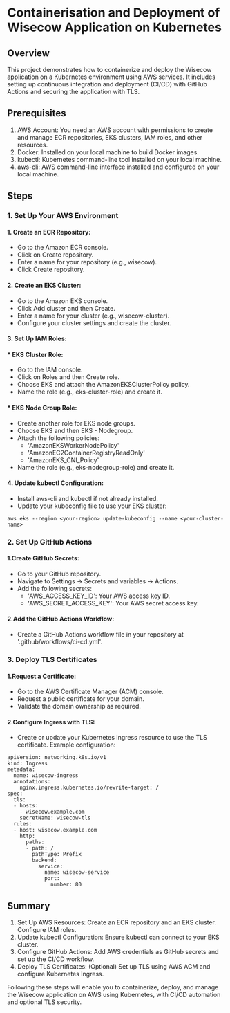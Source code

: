 # Containerisation and Deployment of Wisecow Application on Kubernetes

## Overview
This project demonstrates how to containerize and deploy the Wisecow application on a Kubernetes environment using AWS services. It includes setting up continuous integration and deployment (CI/CD) with GitHub Actions and securing the application with TLS.

## Prerequisites
1. AWS Account: You need an AWS account with permissions to create and manage ECR repositories, EKS clusters, IAM roles, and other resources.
2. Docker: Installed on your local machine to build Docker images.
3. kubectl: Kubernetes command-line tool installed on your local machine.
4. aws-cli: AWS command-line interface installed and configured on your local machine.

## Steps
### 1. Set Up Your AWS Environment

#### 1. Create an ECR Repository:

* Go to the Amazon ECR console.
* Click on Create repository.
* Enter a name for your repository (e.g., wisecow).
* Click Create repository.

#### 2. Create an EKS Cluster:

* Go to the Amazon EKS console.
* Click Add cluster and then Create.
* Enter a name for your cluster (e.g., wisecow-cluster).
* Configure your cluster settings and create the cluster.

#### 3. Set Up IAM Roles:

#### * EKS Cluster Role:
* Go to the IAM console.
* Click on Roles and then Create role.
* Choose EKS and attach the AmazonEKSClusterPolicy policy.
* Name the role (e.g., eks-cluster-role) and create it.
  
#### * EKS Node Group Role:
* Create another role for EKS node groups.
* Choose EKS and then EKS - Nodegroup.
* Attach the following policies:
  * 'AmazonEKSWorkerNodePolicy'
  * 'AmazonEC2ContainerRegistryReadOnly'
  * 'AmazonEKS_CNI_Policy'
* Name the role (e.g., eks-nodegroup-role) and create it.

#### 4. Update kubectl Configuration:

* Install aws-cli and kubectl if not already installed.
* Update your kubeconfig file to use your EKS cluster:

```
aws eks --region <your-region> update-kubeconfig --name <your-cluster-name>
```


### 2. Set Up GitHub Actions

#### 1.Create GitHub Secrets:

* Go to your GitHub repository.
* Navigate to Settings -> Secrets and variables -> Actions.
* Add the following secrets:
  * 'AWS_ACCESS_KEY_ID': Your AWS access key ID.
  * 'AWS_SECRET_ACCESS_KEY': Your AWS secret access key.


#### 2.Add the GitHub Actions Workflow:

* Create a GitHub Actions workflow file in your repository at '.github/workflows/ci-cd.yml'.

### 3. Deploy TLS Certificates

#### 1.Request a Certificate:

* Go to the AWS Certificate Manager (ACM) console.
* Request a public certificate for your domain.
* Validate the domain ownership as required.

#### 2.Configure Ingress with TLS:

* Create or update your Kubernetes Ingress resource to use the TLS certificate. Example configuration:

```
apiVersion: networking.k8s.io/v1
kind: Ingress
metadata:
  name: wisecow-ingress
  annotations:
    nginx.ingress.kubernetes.io/rewrite-target: /
spec:
  tls:
  - hosts:
    - wisecow.example.com
    secretName: wisecow-tls
  rules:
  - host: wisecow.example.com
    http:
      paths:
      - path: /
        pathType: Prefix
        backend:
          service:
            name: wisecow-service
            port:
              number: 80
```

## Summary
1. Set Up AWS Resources: Create an ECR repository and an EKS cluster. Configure IAM roles.
2. Update kubectl Configuration: Ensure kubectl can connect to your EKS cluster.
3. Configure GitHub Actions: Add AWS credentials as GitHub secrets and set up the CI/CD workflow.
4. Deploy TLS Certificates: (Optional) Set up TLS using AWS ACM and configure Kubernetes Ingress.

Following these steps will enable you to containerize, deploy, and manage the Wisecow application on AWS using Kubernetes, with CI/CD automation and optional TLS security.



